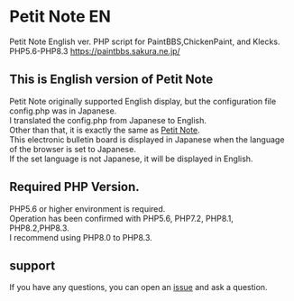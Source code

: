 # Petit Note EN

Petit Note English ver.
PHP script for PaintBBS,ChickenPaint, and Klecks.
PHP5.6-PHP8.3
https://paintbbs.sakura.ne.jp/

## This is English version of Petit Note

Petit Note originally supported English display, but the configuration file config.php was in Japanese.  
I translated the config.php from Japanese to English.  
Other than that, it is exactly the same as [Petit Note](https://github.com/satopian/Petit_Note/).  
This electronic bulletin board is displayed in Japanese when the language of the browser is set to Japanese.  
If the set language is not Japanese, it will be displayed in English.  

## Required PHP Version.
PHP5.6 or higher environment is required.  
Operation has been confirmed with PHP5.6, PHP7.2, PHP8.1, PHP8.2,PHP8.3.  
I recommend using PHP8.0 to PHP8.3.  

## support
If you have any questions, you can open an [issue](https://github.com/satopian/Petit_Note_EN/issues) and ask a question.


